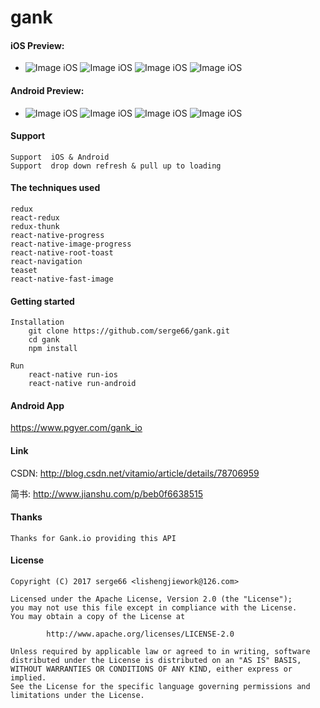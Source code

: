 # gank


#### iOS Preview:
-
    ![Image iOS](https://github.com/serge66/gank/blob/master/screenshots/ios_allView.gif)
    ![Image iOS](https://github.com/serge66/gank/blob/master/screenshots/ios_androidview.gif)
    ![Image iOS](https://github.com/serge66/gank/blob/master/screenshots/ios_girlview.gif)
    ![Image iOS](https://github.com/serge66/gank/blob/master/screenshots/ios_videoview.gif)

#### Android Preview:
-
    ![Image iOS](https://github.com/serge66/gank/blob/master/screenshots/Android_AllView.gif)
    ![Image iOS](https://github.com/serge66/gank/blob/master/screenshots/Android_iOSView.gif)
    ![Image iOS](https://github.com/serge66/gank/blob/master/screenshots/Android_GirlView.gif)
    ![Image iOS](https://github.com/serge66/gank/blob/master/screenshots/Android_VideoView.gif)

#### Support

    Support  iOS & Android
    Support  drop down refresh & pull up to loading

#### The techniques used

    redux
    react-redux
    redux-thunk
    react-native-progress
    react-native-image-progress
    react-native-root-toast
    react-navigation
    teaset
    react-native-fast-image
    
#### Getting started


    Installation
        git clone https://github.com/serge66/gank.git
        cd gank
        npm install

    Run
        react-native run-ios
        react-native run-android

#### Android App

  https://www.pgyer.com/gank_io

#### Link

CSDN: http://blog.csdn.net/vitamio/article/details/78706959

简书: http://www.jianshu.com/p/beb0f6638515


#### Thanks

    Thanks for Gank.io providing this API

#### License

    Copyright (C) 2017 serge66 <lishengjiework@126.com>

    Licensed under the Apache License, Version 2.0 (the "License");
    you may not use this file except in compliance with the License.
    You may obtain a copy of the License at

            http://www.apache.org/licenses/LICENSE-2.0

    Unless required by applicable law or agreed to in writing, software
    distributed under the License is distributed on an "AS IS" BASIS,
    WITHOUT WARRANTIES OR CONDITIONS OF ANY KIND, either express or implied.
    See the License for the specific language governing permissions and
    limitations under the License.